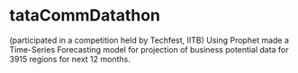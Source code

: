 # tataCommDatathon
(participated in a competition held by Techfest, IITB)
Using Prophet made a Time-Series Forecasting model for projection of business potential data for 3915 regions for next 12 months.
